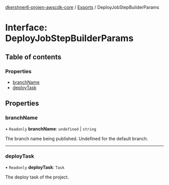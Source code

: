 [dkershner6-projen-awscdk-core](../README.md) / [Exports](../modules.md) / DeployJobStepBuilderParams

# Interface: DeployJobStepBuilderParams

## Table of contents

### Properties

- [branchName](DeployJobStepBuilderParams.md#branchname)
- [deployTask](DeployJobStepBuilderParams.md#deploytask)

## Properties

### branchName

• `Readonly` **branchName**: `undefined` \| `string`

The branch name being published. Undefined for the default branch.

___

### deployTask

• `Readonly` **deployTask**: `Task`

The deploy task of the project.
